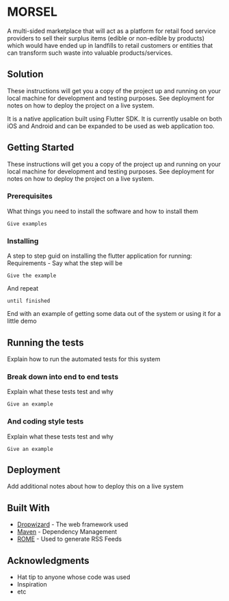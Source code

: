 # MORSEL

A multi-sided marketplace that will act as a platform for retail food service providers to sell their surplus items (edible or non-edible by products) which would have ended up in landfills to retail customers or entities that can transform such waste into valuable products/services.  

## Solution 

These instructions will get you a copy of the project up and running on your local machine for development and testing purposes. See deployment for notes on how to deploy the project on a live system.

It is a native application built using Flutter SDK. It is currently usable on both iOS and Android and can be expanded to be used as web application too.

## Getting Started

These instructions will get you a copy of the project up and running on your local machine for development and testing purposes. See deployment for notes on how to deploy the project on a live system.

### Prerequisites

What things you need to install the software and how to install them

```
Give examples
```

### Installing

A step to step guid on installing the flutter application for running:
Requirements - 
Say what the step will be

```
Give the example
```

And repeat

```
until finished
```

End with an example of getting some data out of the system or using it for a little demo

## Running the tests

Explain how to run the automated tests for this system

### Break down into end to end tests

Explain what these tests test and why

```
Give an example
```

### And coding style tests

Explain what these tests test and why

```
Give an example
```

## Deployment

Add additional notes about how to deploy this on a live system

## Built With

* [Dropwizard](http://www.dropwizard.io/1.0.2/docs/) - The web framework used
* [Maven](https://maven.apache.org/) - Dependency Management
* [ROME](https://rometools.github.io/rome/) - Used to generate RSS Feeds


## Acknowledgments

* Hat tip to anyone whose code was used
* Inspiration
* etc
